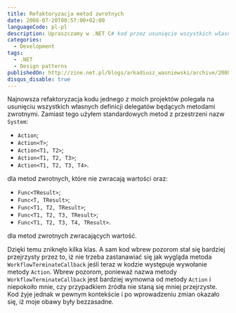 ```yaml
---
title: Refaktoryzacja metod zwrotnych
date: 2008-07-20T00:57:00+02:00
languageCode: pl-pl
description: Upraszczamy w .NET C# kod przez usunięcie wszystkich własnych definicji delegatów będących metodami zwrotnymi i zastąpienie ich przez Action oraz Func
categories:
  - Development
tags:
  - .NET
  - Design patterns
publishedOn: http://zine.net.pl/blogs/arkadiusz_wasniewski/archive/2008/07/20/refaktoryzacja-metod-zwrotnych.aspx
disqus_disable: true
---
```


Najnowsza refaktoryzacja kodu jednego z moich projektów polegała na usunięciu wszystkich własnych definicji delegatów będących metodami zwrotnymi. Zamiast tego użyłem standardowych metod z przestrzeni nazw `System`:

* `Action`;
* `Action<T>`;
* `Action<T1, T2>`;
* `Action<T1, T2, T3>`;
* `Action<T1, T2, T3, T4>`.

dla metod zwrotnych, które nie zwracają wartości oraz:

* `Func<TResult>`;
* `Func<T, TResult>`;
* `Func<T1, T2, TResult>`;
* `Func<T1, T2, T3, TResult>`;
* `Func<T1, T2, T3, T4, TResult>`.

dla metod zwrotnych zwracających wartość.

Dzięki temu zniknęło kilka klas. A sam kod wbrew pozorom stał się bardziej przejrzysty przez to, iż nie trzeba zastanawiać się jak wygląda metoda `WorkflowTerminateCallback` jeśli teraz w kodzie występuje wywołanie metody `Action`. Wbrew pozorom, ponieważ nazwa metody `WorkflowTerminateCallback` jest bardziej wymowna od metody `Action` i niepokoiło mnie, czy przypadkiem źródła nie staną się mniej przejrzyste. Kod żyje jednak w pewnym kontekście i po wprowadzeniu zmian okazało się, iż moje obawy były bezzasadne.
